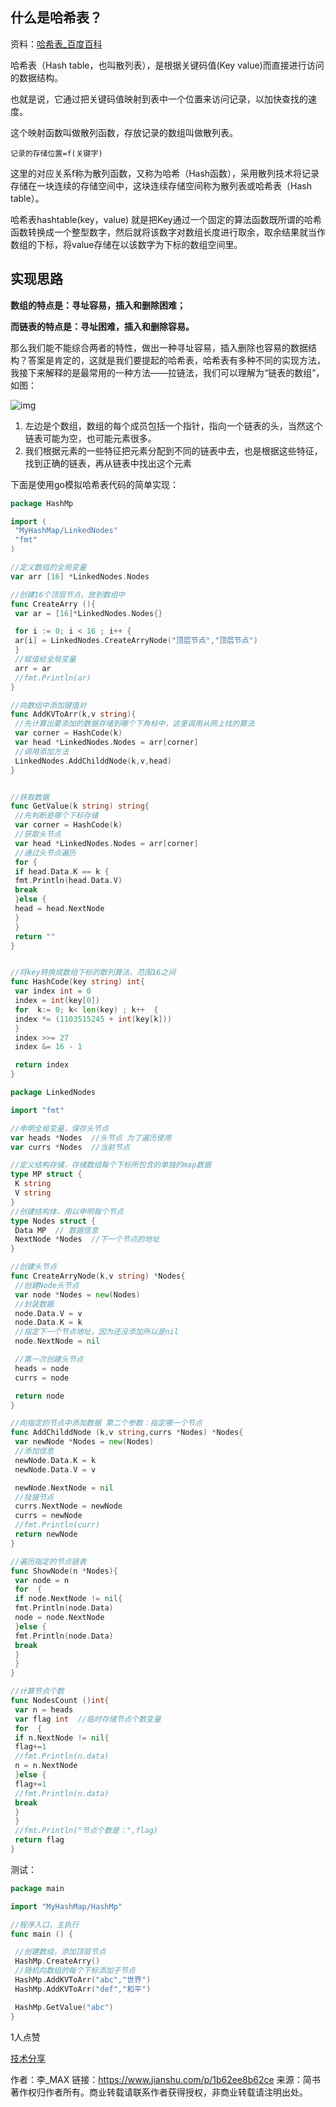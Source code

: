 ## 什么是哈希表？

资料：[哈希表_百度百科](https://baike.baidu.com/item/%E5%93%88%E5%B8%8C%E8%A1%A8/5981869?fr=aladdin)

哈希表（Hash table，也叫散列表），是根据关键码值(Key value)而直接进行访问的数据结构。

也就是说，它通过把关键码值映射到表中一个位置来访问记录，以加快查找的速度。

这个映射函数叫做散列函数，存放记录的数组叫做散列表。

`记录的存储位置=f(关键字)`

这里的对应关系f称为散列函数，又称为哈希（Hash函数），采用散列技术将记录存储在一块连续的存储空间中，这块连续存储空间称为散列表或哈希表（Hash table）。

哈希表hashtable(key，value) 就是把Key通过一个固定的算法函数既所谓的哈希函数转换成一个整型数字，然后就将该数字对数组长度进行取余，取余结果就当作数组的下标，将value存储在以该数字为下标的数组空间里。

## 实现思路

**数组的特点是：寻址容易，插入和删除困难；**

**而链表的特点是：寻址困难，插入和删除容易。**

那么我们能不能综合两者的特性，做出一种寻址容易，插入删除也容易的数据结构？答案是肯定的，这就是我们要提起的哈希表，哈希表有多种不同的实现方法，我接下来解释的是最常用的一种方法——拉链法，我们可以理解为“链表的数组”，如图：

![img](/Users/zcj/panda/git4me/daily-log-archive/2020-05-22/Go语言的散列表哈希表HashTable实现/6534448-9dc8e65a49c2d619.png)

1. 左边是个数组，数组的每个成员包括一个指针，指向一个链表的头，当然这个链表可能为空，也可能元素很多。
2. 我们根据元素的一些特征把元素分配到不同的链表中去，也是根据这些特征，找到正确的链表，再从链表中找出这个元素

下面是使用go模拟哈希表代码的简单实现：

```go
package HashMp

import (
 "MyHashMap/LinkedNodes"
 "fmt"
)

//定义数组的全局变量
var arr [16] *LinkedNodes.Nodes

//创建16个顶层节点，放到数组中
func CreateArry (){
 var ar = [16]*LinkedNodes.Nodes{}

 for i := 0; i < 16 ; i++ {
 ar[i] = LinkedNodes.CreateArryNode("顶层节点","顶层节点")
 }
 //赋值给全局变量
 arr = ar
 //fmt.Println(ar)
}

//向数组中添加键值对
func AddKVToArr(k,v string){
 //先计算出要添加的数据存储到哪个下角标中，这里调用从网上找的算法
 var corner = HashCode(k)
 var head *LinkedNodes.Nodes = arr[corner]
 //调用添加方法
 LinkedNodes.AddChilddNode(k,v,head)
}


//获取数据
func GetValue(k string) string{
 //先判断是哪个下标存储
 var corner = HashCode(k)
 //获取头节点
 var head *LinkedNodes.Nodes = arr[corner]
 //通过头节点遍历
 for {
 if head.Data.K == k {
 fmt.Println(head.Data.V)
 break
 }else {
 head = head.NextNode
 }
 }
 return ""
}


//将key转换成数组下标的散列算法，范围16之间
func HashCode(key string) int{
 var index int = 0
 index = int(key[0])
 for  k:= 0; k< len(key) ; k++  {
 index *= (1103515245 + int(key[k]))
 }
 index >>= 27
 index &= 16 - 1

 return index
}
```



```go
package LinkedNodes

import "fmt"

//申明全局变量，保存头节点
var heads *Nodes  //头节点 为了遍历使用
var currs *Nodes  //当前节点

//定义结构存储，存储数组每个下标所包含的单独的map数据
type MP struct {
 K string
 V string
}
//创建结构体，用以申明每个节点
type Nodes struct {
 Data MP  // 数据信息
 NextNode *Nodes  //下一个节点的地址
}

//创建头节点
func CreateArryNode(k,v string) *Nodes{
 //创建Node头节点
 var node *Nodes = new(Nodes)
 //封装数据
 node.Data.V = v
 node.Data.K = k
 //指定下一个节点地址，因为还没添加所以是nil
 node.NextNode = nil

 //第一次创建头节点
 heads = node
 currs = node

 return node
}

//向指定的节点中添加数据 第二个参数：指定哪一个节点
func AddChilddNode (k,v string,currs *Nodes) *Nodes{
 var newNode *Nodes = new(Nodes)
 //添加信息
 newNode.Data.K = k
 newNode.Data.V = v

 newNode.NextNode = nil
 //挂接节点
 currs.NextNode = newNode
 currs = newNode
 //fmt.Println(curr)
 return newNode
}

//遍历指定的节点链表
func ShowNode(n *Nodes){
 var node = n
 for  {
 if node.NextNode != nil{
 fmt.Println(node.Data)
 node = node.NextNode
 }else {
 fmt.Println(node.Data)
 break
 }
 }
}

//计算节点个数
func NodesCount ()int{
 var n = heads
 var flag int  //临时存储节点个数变量
 for  {
 if n.NextNode != nil{
 flag+=1
 //fmt.Println(n.data)
 n = n.NextNode
 }else {
 flag+=1
 //fmt.Println(n.data)
 break
 }
 }
 //fmt.Println("节点个数是：",flag)
 return flag
}
```

测试：



```go
package main

import "MyHashMap/HashMp"

//程序入口，主执行
func main () {

 //创建数组，添加顶层节点
 HashMp.CreateArry()
 //随机向数组的每个下标添加子节点
 HashMp.AddKVToArr("abc","世界")
 HashMp.AddKVToArr("def","和平")

 HashMp.GetValue("abc")
}
```



1人点赞



[技术分享]()





作者：李_MAX
链接：https://www.jianshu.com/p/1b62ee8b62ce
来源：简书
著作权归作者所有。商业转载请联系作者获得授权，非商业转载请注明出处。